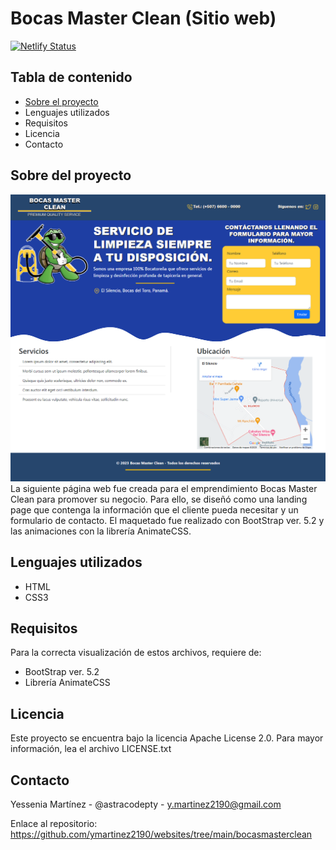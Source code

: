 # Bocas Master Clean (Sitio web)
[![Netlify Status](https://api.netlify.com/api/v1/badges/c9aa7e01-ab0d-4b47-abed-7094ed011877/deploy-status)](https://app.netlify.com/sites/bocasmastercleantp/deploys)
## Tabla de contenido
- [Sobre el proyecto](https://github.com/ymartinez2190/websites/blob/main/bocasmasterclean/README.md#Sobre-el-proyecto)
- Lenguajes utilizados
- Requisitos
- Licencia
- Contacto

## Sobre del proyecto
![Screenshoot del sitio web](https://github.com/ymartinez2190/websites/blob/main/bocasmasterclean/img/Bocas-master-clean-website-complete-screenshot.png)
La siguiente página web fue creada para el emprendimiento Bocas Master Clean para promover su negocio. Para ello, se diseñó como una landing page que contenga la información que el cliente pueda necesitar y un formulario de contacto. El maquetado fue realizado con BootStrap ver. 5.2 y las animaciones con la librería AnimateCSS.

## Lenguajes utilizados
 - HTML
 - CSS3

## Requisitos
Para la correcta visualización de estos archivos, requiere de:
- BootStrap ver. 5.2
- Librería AnimateCSS

## Licencia
Este proyecto se encuentra bajo la licencia Apache License 2.0. Para mayor información, lea el archivo LICENSE.txt

## Contacto
Yessenia Martínez - @astracodepty - y.martinez2190@gmail.com

Enlace al repositorio: https://github.com/ymartinez2190/websites/tree/main/bocasmasterclean

